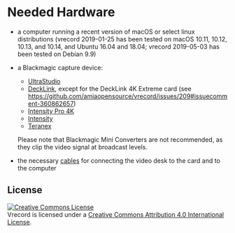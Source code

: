 # Needed Hardware

- a computer running a recent version of macOS or select linux distributions (vrecord 2019-01-25 has been tested on macOS 10.11, 10.12, 10.13, and 10.14, and Ubuntu 16.04 and 18.04; vrecord 2019-05-03 has been tested on Debian 9.9)
- a Blackmagic capture device:

  - [UltraStudio](https://www.blackmagicdesign.com/products/ultrastudiothunderbolt)
  - [DeckLink](https://www.blackmagicdesign.com/products/decklink), except for the DeckLink 4K Extreme card (see https://github.com/amiaopensource/vrecord/issues/209#issuecomment-360862657)
  - [Intensity Pro 4K](https://www.blackmagicdesign.com/products/intensitypro4k)
  - [Intensity](https://www.blackmagicdesign.com/products/intensity)
  - [Teranex](https://www.blackmagicdesign.com/products/teranex)
  
  Please note that Blackmagic Mini Converters are not recommended, as they clip the video signal at broadcast levels.

- the necessary [cables](https://amiaopensource.github.io/cable-bible/) for connecting the video desk to the card and to the computer

## License

<a rel="license" href="https://creativecommons.org/licenses/by/4.0/"><img alt="Creative Commons License" style="border-width:0" src="https://i.creativecommons.org/l/by/4.0/80x15.png"></a><br>Vrecord is licensed under a <a rel="license" href="https://creativecommons.org/licenses/by/4.0/">Creative Commons Attribution 4.0 International License</a>.
